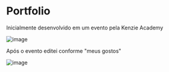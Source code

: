 # Portfolio
Inicialmente desenvolvido em um evento pela Kenzie Academy

![image](https://user-images.githubusercontent.com/72167417/125108242-2c7e2180-e0b8-11eb-9c38-ac397b9dfa6f.png)


Após o evento editei conforme "meus gostos"

![image](https://user-images.githubusercontent.com/72167417/125114410-53405600-e0c0-11eb-8585-95d214bcfcb1.png)

